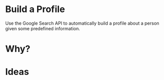 # Build a Profile
Use the Google Search API to automatically build a profile about a person given some predefined information.

# Why?

# Ideas

